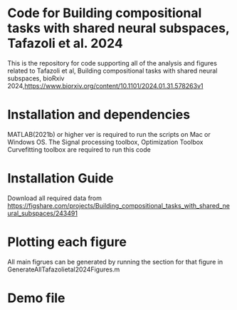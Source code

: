 # Code for Building compositional tasks with shared neural subspaces, Tafazoli et al. 2024
This is the repository for code supporting all of the analysis and figures related to Tafazoli et al, Building compositional tasks with shared neural subspaces, bioRxiv 2024,https://www.biorxiv.org/content/10.1101/2024.01.31.578263v1

# Installation and dependencies

MATLAB(2021b) or higher ver is required to run the scripts on Mac or Windows OS. 
The Signal processing toolbox, Optimization Toolbox Curvefitting toolbox are required to run this code

# Installation Guide

Download all required data from  https://figshare.com/projects/Building_compositional_tasks_with_shared_neural_subspaces/243491

# Plotting each figure
All main figrues can be generated by running the section for that figure in GenerateAllTafazolietal2024Figures.m

# Demo file

